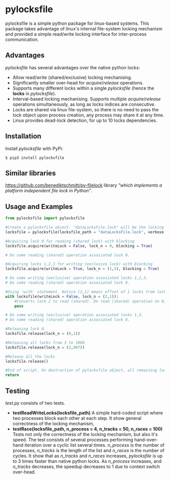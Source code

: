 # pylocksfile

pylocksfile is a simple python package for linux-based systems. This package takes advantage of linux's internal file-system locking mechanism and provided a simple read/write locking interface for inter-process communication.

## Advantages

*pylocksfile* has several advantages over the native python locks:

*	Allow read/write (shared/exclusive) locking mechanising.
*	Significantly smaller over-head for *acquire*/*release* operations.
*	Supports many different locks within a single *pylocksfile* (hence the **locks** in *pylocksfile*).
*	Interval-based locking mechanising. Supports multiple *acquire*/*release* operations simultaneously, as long as locks indices are consecutive.
*	Locks are shared via linux file-system, so there is no need to pass the lock object upon process creation, any process may share it at any time.
*	Linux provides dead-lock detection, for up to 10 locks dependencies.

## Installation

Install *pylocksfile* with PyPi:

```
$ pip3 install pylocksfile
```

## Similar libraries

https://github.com/benediktschmitt/py-filelock library *"which implements a platform independent file lock in Python"*.

## Usage and Examples

```Python
from pylocksfile import pylocksfile

#Create a pylocksfile object. "dataLocksFile.lock" will be the locking file
locksfile = pylocksfile(locksfile_path = "dataLocksFile.lock", verbose = False, l_id = 'process_1')

#Acquiring lock 0 for reading (shared lock) with blocking
locksfile.acquire(writeLock = False, lock_n = 0, blocking = True)

# Do some reading (shared) operation assosiated lock 0.

#Acquiring locks 1,2,3 for writing (exclusive lock) with blocking
locksfile.acquire(writeLock = True, lock_n = (1,3), blocking = True)

# Do some writing (exclusive) operation assosiated locks 1,2,3. 
# Do some reading (shared) operation assosiated lock 0.

#Using 'with' statement. Notice (2,1) means offset of 1 locks from lock 2, hence it is equivalent to 'lock_n = 2'.
with locksfile(writeLock = False, lock_n = (2,1)):
	#Converts lock 2 to read (shared). Do read (shared) operation on 0,2 and write (exclusive) on 1,3
	pass

# Do some writing (exclusive) operation assosiated locks 1,3. 
# Do some reading (shared) operation assosiated lock 0.

#Releasing lock 0.
locksfile.release(lock_n = (0,1))

#Releasing all locks from 3 to 1000
locksfile.release(lock_n = (3,997))

#Release all the locks
locksfile.release()

#End of script. On destruction of pylocksfile object, all remaining locks will be freed.
return
```

## Testing

*test.py* consists of two tests.

*	**testReadWriteLocks(locksfile_path)**
	A simple hard-coded script where two processes block each other at each step. It show general correctness of the locking mechanism,
*	**testRace(locksfile_path, n_process = 4, n_tracks = 50, n_races = 100)**
	Tests not only the correctness of the locking mechanism, but also it's speed. The test consists of several processes performing hand-over-hand iteration
	over a cyclic list several times. *n_process* is the number of processes, *n_tracks* is the length of the list and *n_races* is the number of cycles.
	It show that as *n_tracks* and *n_races* increases, *pylocksfile* is up to 3 times faster than native python locks. As *n_process* increases, and *n_tracks* decreases, 
	the speedup decreases to 1 due to context switch over-head.

